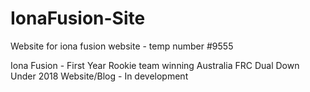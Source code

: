 # IonaFusion-Site
Website for iona fusion website - temp number #9555

Iona Fusion - First Year Rookie team winning Australia FRC Dual Down Under 2018
Website/Blog - In development
